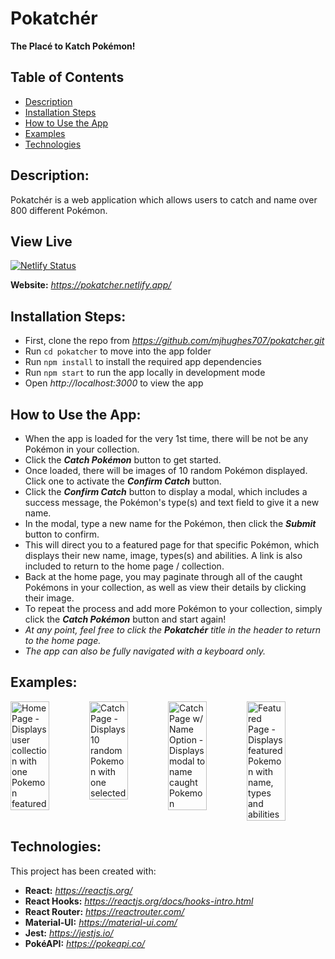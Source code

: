 # Pokatchér
<strong>The Placé to Katch Pokémon!</strong>

## Table of Contents
* [Description](#description)
* [Installation Steps](#installation-steps)
* [How to Use the App](#how-to-use-the-app)
* [Examples](#examples)
* [Technologies](#technologies)

## Description:
Pokatchér is a web application which allows users to catch and name over 800 different Pokémon.

## View Live
[![Netlify Status](https://api.netlify.com/api/v1/badges/4b24c0ae-e6ff-4984-a2a9-8962b0721d3c/deploy-status)](https://app.netlify.com/sites/pokatcher/deploys)

**Website:** *https://pokatcher.netlify.app/*

## Installation Steps:
- First, clone the repo from *https://github.com/mjhughes707/pokatcher.git*
- Run `cd pokatcher` to move into the app folder
- Run `npm install` to install the required app dependencies
- Run `npm start` to run the app locally in development mode
- Open *http://localhost:3000* to view the app

## How to Use the App:
- When the app is loaded for the very 1st time, there will be not be any Pokémon in your collection.
- Click the ***Catch Pokémon*** button to get started.
- Once loaded, there will be images of 10 random Pokémon displayed. Click one to activate the ***Confirm Catch*** button.
- Click the ***Confirm Catch*** button to display a modal, which includes a success message, the Pokémon's type(s) and text field to give it a new name.
- In the modal, type a new name for the Pokémon, then click the ***Submit*** button to confirm.
- This will direct you to a featured page for that specific Pokémon, which displays their new name, image, types(s) and abilities. A link is also included to return to the home page / collection.
- Back at the home page, you may paginate through all of the caught Pokémons in your collection, as well as view their details by clicking their image.
- To repeat the process and add more Pokémon to your collection, simply click the ***Catch Pokémon*** button and start again!
- *At any point, feel free to click the <strong>Pokatchér</strong> title in the header to return to the home page.*
- *The app can also be fully navigated with a keyboard only.*

## Examples:
<div style="display: flex" >
  <img src="https://user-images.githubusercontent.com/38340128/94585480-ed6f9580-0234-11eb-8415-fa40de21f02f.png" alt="Home Page - Displays user collection with one Pokemon featured" title="Home Page" width="49%" />
  <img src="https://user-images.githubusercontent.com/38340128/94585499-f496a380-0234-11eb-97d7-7a3893e93124.png" alt="Catch Page - Displays 10 random Pokemon with one selected" title="Catch Page" width="49%" />
  <img src="https://user-images.githubusercontent.com/38340128/94585494-f2344980-0234-11eb-8f9f-eea3b19c98aa.png" alt="Catch Page w/ Name Option - Displays modal to name caught Pokemon" title="Catch Page w/ Name Option" width="49%" />
  <img src="https://user-images.githubusercontent.com/38340128/94586103-b2219680-0235-11eb-9172-67c5c342ca32.png" alt="Featured Page - Displays featured Pokemon with name, types and abilities" title="Featured Page" width="49%" />
</div>

## Technologies:
This project has been created with:
- **React:** *https://reactjs.org/*
- **React Hooks:** *https://reactjs.org/docs/hooks-intro.html*
- **React Router:** *https://reactrouter.com/*
- **Material-UI:** *https://material-ui.com/*
- **Jest:** *https://jestjs.io/*
- **PokéAPI:** *https://pokeapi.co/*
